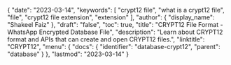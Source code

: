 {
  "date": "2023-03-14",
  "keywords": [
    "crypt12 file",
    "what is a crypt12 file",
    "file",
    "crypt12 file extension",
    "extension"
  ],
  "author": {
    "display_name": "Shakeel Faiz"
  },
  "draft": "false",
  "toc": true,
  "title": "CRYPT12 File Format - WhatsApp Encrypted Database File",
  "description": "Learn about CRYPT12 format and APIs that can create and open CRYPT12 files.",
  "linktitle": "CRYPT12",
  "menu": {
    "docs": {
      "identifier": "database-crypt12",
      "parent": "database"
    }
  },
  "lastmod": "2023-03-14"
}
